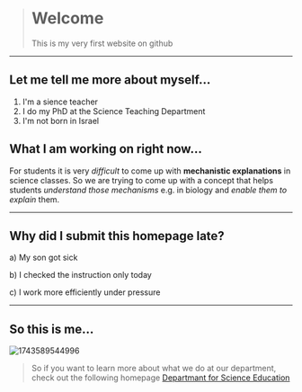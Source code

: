 > # Welcome
> This is my very first website on github

---

## Let me tell me more about myself...

  1. I'm a sience teacher
  2. I do my PhD at the Science Teaching Department
  3. I'm not born in Israel

## What I am working on right now...

For students it is very *difficult* to come up with **mechanistic explanations** in science classes. So we are trying to come up with a concept that helps students *understand those mechanisms* e.g. in biology and *enable them to explain* them.

---

## Why did I submit this homepage late?

a) My son got sick

b) I checked the instruction only today

c) I work more efficiently under pressure

---

## So this is me...

![1743589544996](https://github.com/user-attachments/assets/841df25e-77f2-48ba-9c91-b9697023c2f2)

> So if you want to learn more about what we do at our department, check out the following homepage
> [Departmant for Science Education](https://www.weizmann.ac.il/ScienceTeaching/)
